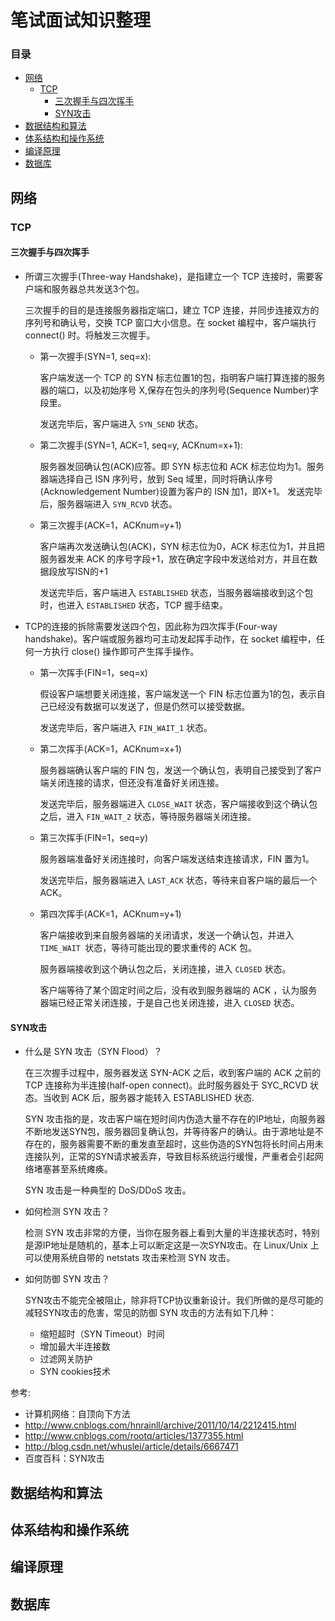 笔试面试知识整理
=============

### 目录

* [网络](#网络)
    * [TCP](#tcp)
        * [三次握手与四次挥手](#三次握手与四次挥手)
        * [SYN攻击](#syn攻击)
* [数据结构和算法](#数据结构和算法)
* [体系结构和操作系统](#体系结构和操作系统)
* [编译原理](#编译原理)
* [数据库](#数据库)


网络
----

### TCP

#### 三次握手与四次挥手

* 所谓三次握手(Three-way Handshake)，是指建立一个 TCP 连接时，需要客户端和服务器总共发送3个包。

    三次握手的目的是连接服务器指定端口，建立 TCP 连接，并同步连接双方的序列号和确认号，交换 TCP 窗口大小信息。在 socket 编程中，客户端执行 connect() 时。将触发三次握手。
    
    
    * 第一次握手(SYN=1, seq=x):
    
        客户端发送一个 TCP 的 SYN 标志位置1的包，指明客户端打算连接的服务器的端口，以及初始序号 X,保存在包头的序列号(Sequence Number)字段里。

        发送完毕后，客户端进入 `SYN_SEND` 状态。
        
    * 第二次握手(SYN=1, ACK=1, seq=y, ACKnum=x+1):
    
        服务器发回确认包(ACK)应答。即 SYN 标志位和 ACK 标志位均为1。服务器端选择自己 ISN 序列号，放到 Seq 域里，同时将确认序号(Acknowledgement Number)设置为客户的 ISN 加1，即X+1。 
        发送完毕后，服务器端进入 `SYN_RCVD` 状态。

    * 第三次握手(ACK=1，ACKnum=y+1)
        
        客户端再次发送确认包(ACK)，SYN 标志位为0，ACK 标志位为1，并且把服务器发来 ACK 的序号字段+1，放在确定字段中发送给对方，并且在数据段放写ISN的+1
        
        发送完毕后，客户端进入 `ESTABLISHED` 状态，当服务器端接收到这个包时，也进入 `ESTABLISHED` 状态，TCP 握手结束。

* TCP的连接的拆除需要发送四个包，因此称为四次挥手(Four-way handshake)。客户端或服务器均可主动发起挥手动作，在 socket 编程中，任何一方执行 close() 操作即可产生挥手操作。

    * 第一次挥手(FIN=1，seq=x)
        
        假设客户端想要关闭连接，客户端发送一个 FIN 标志位置为1的包，表示自己已经没有数据可以发送了，但是仍然可以接受数据。
        
        发送完毕后，客户端进入 `FIN_WAIT_1` 状态。
        
    * 第二次挥手(ACK=1，ACKnum=x+1)
    
        服务器端确认客户端的 FIN 包，发送一个确认包，表明自己接受到了客户端关闭连接的请求，但还没有准备好关闭连接。
        
        发送完毕后，服务器端进入 `CLOSE_WAIT` 状态，客户端接收到这个确认包之后，进入 `FIN_WAIT_2` 状态，等待服务器端关闭连接。
        
    * 第三次挥手(FIN=1，seq=y)

        服务器端准备好关闭连接时，向客户端发送结束连接请求，FIN 置为1。
        
        发送完毕后，服务器端进入 `LAST_ACK` 状态，等待来自客户端的最后一个ACK。
        
    * 第四次挥手(ACK=1，ACKnum=y+1)
    
        客户端接收到来自服务器端的关闭请求，发送一个确认包，并进入 `TIME_WAIT `状态，等待可能出现的要求重传的 ACK 包。
        
        服务器端接收到这个确认包之后，关闭连接，进入 `CLOSED` 状态。
        
        客户端等待了某个固定时间之后，没有收到服务器端的 ACK ，认为服务器端已经正常关闭连接，于是自己也关闭连接，进入 `CLOSED` 状态。
        

#### SYN攻击

* 什么是 SYN 攻击（SYN Flood）？

    在三次握手过程中，服务器发送 SYN-ACK 之后，收到客户端的 ACK 之前的 TCP 连接称为半连接(half-open connect)。此时服务器处于 SYC_RCVD 状态。当收到 ACK 后，服务器才能转入 ESTABLISHED 状态.

    SYN 攻击指的是，攻击客户端在短时间内伪造大量不存在的IP地址，向服务器不断地发送SYN包，服务器回复确认包，并等待客户的确认。由于源地址是不存在的，服务器需要不断的重发直至超时，这些伪造的SYN包将长时间占用未连接队列，正常的SYN请求被丢弃，导致目标系统运行缓慢，严重者会引起网络堵塞甚至系统瘫痪。
    
    SYN 攻击是一种典型的 DoS/DDoS 攻击。
    
* 如何检测 SYN 攻击？

     检测 SYN 攻击非常的方便，当你在服务器上看到大量的半连接状态时，特别是源IP地址是随机的，基本上可以断定这是一次SYN攻击。在 Linux/Unix 上可以使用系统自带的 netstats 攻击来检测 SYN 攻击。
     
* 如何防御 SYN 攻击？

    SYN攻击不能完全被阻止，除非将TCP协议重新设计。我们所做的是尽可能的减轻SYN攻击的危害，常见的防御 SYN 攻击的方法有如下几种：
    
    * 缩短超时（SYN Timeout）时间
    * 增加最大半连接数
    * 过滤网关防护
    * SYN cookies技术
     

     
参考: 

* 计算机网络：自顶向下方法
* http://www.cnblogs.com/hnrainll/archive/2011/10/14/2212415.html
* http://www.cnblogs.com/rootq/articles/1377355.html
* http://blog.csdn.net/whuslei/article/details/6667471
* 百度百科：SYN攻击

数据结构和算法
------------

体系结构和操作系统
---------------

编译原理
-------

数据库
-----



